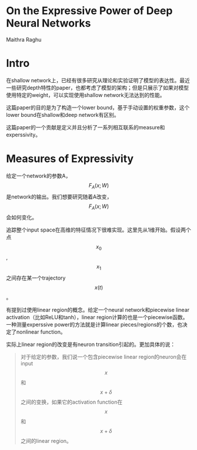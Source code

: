 # On the Expressive Power of Deep Neural Networks

Maithra Raghu

# Intro

在shallow network上，已经有很多研究从理论和实验证明了模型的表达性。最近一些研究depth特性的paper，也都考虑了模型的架构；但是只展示了如果对模型使用特定的weight，可以实现使用shallow network无法达到的性能。

这篇paper的目的是为了构造一个lower bound，基于手动设置的权重参数，这个lower bound在shallow和deep network有区别。

这篇paper的一个贡献是定义并且分析了一系列相互联系的measure和experssivity。

# Measures of Expressivity

给定一个network的参数A，$$F_A(x;W)$$是network的输出。我们想要研究随着A改变，$$F_A(x;W)$$会如何变化。

追踪整个input space在高维的特征情况下很难实现。这里先从1维开始。假设两个点$$x_0$$,$$x_1$$之间存在某一个trajectory $$x(t)$$。

有提到过使用linear region的概念。给定一个neural network和piecewise linear activation（比如ReLU和tanh），linear region计算的也是一个piecewise函数。一种测量experssive power的方法就是计算linear pieces/regions的个数，也决定了nonlinear function。

实际上linear region的改变是有neuron transition引起的。更加具体的说：

> 对于给定的参数，我们说一个包含piecewise linear region的neuron会在input $$x$$和$$x+\delta$$之间的变换，如果它的activation function在$$x$$和$$x+\delta$$之间的linear region。

